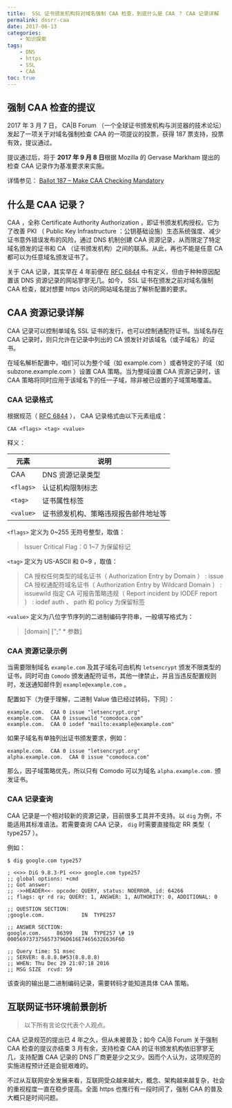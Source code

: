 ```yaml
---
title:  SSL 证书颁发机构将对域名强制 CAA 检查，到底什么是 CAA ？ CAA 记录详解
permalink: dnsrr-caa
date: 2017-06-13
categories:
    - 知识探索
tags:
    - DNS
    - https
    - SSL
    - CAA
toc: true
---
```


## 强制 CAA 检查的提议

2017 年 3 月 7 日， CA|B Forum （一个全球证书颁发机构与浏览器的技术论坛）发起了一项关于对域名强制检查 CAA 的一项提议的投票，获得 187 票支持，投票有效，提议通过。

提议通过后，将于 **2017 年 9 月 8 日**根据 Mozilla 的 Gervase Markham 提出的检查 CAA 记录作为基准要求来实施。

详情参见： [Ballot 187 – Make CAA Checking Mandatory](https://cabforum.org/2017/03/08/ballot-187-make-caa-checking-mandatory/)

## 什么是 CAA 记录？

CAA ，全称 Certificate Authority Authorization ，即证书颁发机构授权。它为了改善 PKI （ Public Key Infrastructure ：公钥基础设施）生态系统强度、减少证书意外错误发布的风险，通过 DNS 机制创建 CAA 资源记录，从而限定了特定域名颁发的证书和 CA （证书颁发机构）之间的联系。从此，再也不能是任意 CA 都可以为任意域名颁发证书了。

<!--more-->

关于 CAA 记录，其实早在 4 年前便在 [RFC 6844](https://datatracker.ietf.org/doc/rfc6844/) 中有定义，但由于种种原因配置该 DNS 资源记录的网站寥寥无几。如今， SSL 证书在颁发之前对域名强制 CAA 检查，就对想要 https 访问的网站域名提出了解析配置的要求。

## CAA 资源记录详解

CAA 记录可以控制单域名 SSL 证书的发行，也可以控制通配符证书。当域名存在 CAA 记录时，则只允许在记录中列出的 CA 颁发针对该域名（或子域名）的证书。

在域名解析配置中，咱们可以为整个域（如 example.com ）或者特定的子域（如 subzone.example.com ）设置 CAA 策略。当为整域设置 CAA 资源记录时，该 CAA 策略将同时应用于该域名下的任一子域，除非被已设置的子域策略覆盖。

### CAA 记录格式

根据规范（ [RFC 6844](https://www.rfc-editor.org/rfc/rfc6844.txt) ）， CAA 记录格式由以下元素组成：

```
CAA <flags> <tag> <value>
```

释义：

|元素|说明|
|----|----|
| CAA | DNS 资源记录类型|
| `<flags>` |认证机构限制标志|
| `<tag>` |证书属性标签|
| `<value>` |证书颁发机构、策略违规报告邮件地址等|

`<flags>` 定义为 0~255 无符号整型，取值：

> Issuer Critical Flag：0
> 1~7 为保留标记

`<tag>` 定义为 US-ASCII 和 0~9 ，取值：

> CA 授权任何类型的域名证书（ Authorization Entry by Domain ） : issue
> CA 授权通配符域名证书（ Authorization Entry by Wildcard Domain ） : issuewild
> 指定 CA 可报告策略违规（ Report incident by IODEF report ） : iodef
> auth 、 path 和 policy 为保留标签

`<value>` 定义为八位字节序列的二进制编码字符串，一般填写格式为：

> [domain] [";" * 参数]

### CAA 资源记录示例

当需要限制域名 `example.com` 及其子域名可由机构 `letsencrypt` 颁发不限类型的证书，同时可由 `Comodo` 颁发通配符证书，其他一律禁止，并且当违反配置规则时，发送通知邮件到 `example@example.com` 。

配置如下（为便于理解，二进制 Value 值已经过转码，下同）：

```
example.com.  CAA 0 issue "letsencrypt.org"
example.com.  CAA 0 issuewild "comodoca.com"
example.com.  CAA 0 iodef "mailto:example@example.com"
```

如果子域名有单独列出证书颁发要求，例如：

```
example.com.  CAA 0 issue "letsencrypt.org"
alpha.example.com.  CAA 0 issue "comodoca.com"
```

那么，因子域策略优先，所以只有 Comodo 可以为域名 `alpha.example.com.` 颁发证书。

### CAA 记录查询

CAA 记录是一个相对较新的资源记录，目前很多工具并不支持。以 `dig` 为例，不能适用其标准语法。若需要查询 CAA 记录， `dig` 时需要直接指定 RR 类型（ type257 ）。

例如：

```
$ dig google.com type257

; <<>> DiG 9.8.3-P1 <<>> google.com type257
;; global options: +cmd
;; Got answer:
;; ->>HEADER<<- opcode: QUERY, status: NOERROR, id: 64266
;; flags: qr rd ra; QUERY: 1, ANSWER: 1, AUTHORITY: 0, ADDITIONAL: 0

;; QUESTION SECTION:
;google.com.            IN  TYPE257

;; ANSWER SECTION:
google.com.     86399   IN  TYPE257 \# 19 0005697373756573796D616E7465632E636F6D

;; Query time: 51 msec
;; SERVER: 8.8.8.8#53(8.8.8.8)
;; WHEN: Thu Dec 29 21:07:18 2016
;; MSG SIZE  rcvd: 59
```

该查询的输出是二进制编码记录，需要转码才能知道具体 CAA 策略。

## 互联网证书环境前景剖析

> 以下所有言论仅代表个人观点。

CAA 记录规范的提出已 4 年之久，但从未被普及；如今 CA|B Forum 关于强制 CAA 检查的提议亦结束 3 月有余，支持检查 CAA 的证书颁发机构依旧寥寥无几，支持配置 CAA 记录的 DNS 厂商更是少之又少。因而个人认为，这项规范的实施进程预计还是会挺艰难的。

不过从互联网安全发展来看，互联网受众越来越大，概念、架构越来越复杂，社会的重视程度一直在稳步提高。全面 https 也推行有一段时间了，强制 CAA 的普及大概只是时间问题。